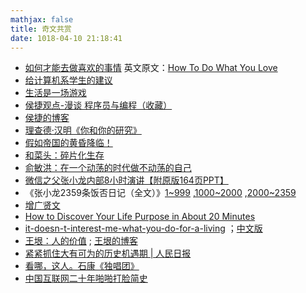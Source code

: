 ```yaml
---
mathjax: false
title: 奇文共赏
date: 1018-04-10 21:18:41
---
```


- [如何才能去做喜欢的事情](http://static.wanglianghome.org/zh_CN/translation/HowToDoWhatYouLove.html)         英文原文：[How To Do What You Love](http://www.paulgraham.com/love.html) 
- [给计算机系学生的建议](http://tombkeeper.blog.163.com/blog/static/177924244200831112737582)  
- [生活是一场游戏](http://www.k0rz3n.com/2017/02/15/%E7%AC%94%E9%9A%8F%E5%BF%83%E5%8A%A8%EF%BC%8C%E8%90%BD%E7%AC%94%E7%94%9F%E8%8A%B1/#%E5%88%86%E4%BA%AB%E4%B8%80%E7%AF%87%E6%88%91%E5%BE%88%E5%96%9C%E6%AC%A2%E7%9A%84%E6%96%87%E7%AB%A0)  
- [侯捷观点-漫谈 程序员与编程（收藏）](http://baimoz.me/148/) 
- [侯捷的博客](https://web.archive.org/web/20090918145141/http://jjhou.csdn.net) 
- [理查德·汉明《你和你的研究》](http://www.ruanyifeng.com/blog/2016/04/you-and-your-research.html) 
- [假如帝国的黄昏降临！](http://zs.meijiexia.com/u_detail.php?id=5818) 
- [和菜头：碎片化生存](https://www.huxiu.com/article/4892/1.html) 
- [俞敏洪：在一个动荡的时代做不动荡的自己](https://baijiahao.baidu.com/s?id=1610022712306662496) 
- [微信之父张小龙内部8小时演讲【附原版164页PPT】](http://www.shichangbu.com/article-25636-1.html) 
- 《张小龙2359条饭否日记（全文）》[1~999](https://zhuanlan.zhihu.com/p/20546860) ,[1000~2000](https://zhuanlan.zhihu.com/p/20546877) ,[2000~2359](https://zhuanlan.zhihu.com/p/20546899) 
- [增广贤文](https://zh.wikisource.org/zh-hans/%E5%A2%9E%E5%BB%A3%E8%B3%A2%E6%96%87) 
- [How to Discover Your Life Purpose in About 20 Minutes](https://github.com/Hermioneyuzijin/material/issues/58) 
- [it-doesn-t-interest-me-what-you-do-for-a-living](https://www.goodreads.com/quotes/9557-it-doesn-t-interest-me-what-you-do-for-a-living) ；[中文版](https://www.zhihu.com/question/39655593/answer/358927290) 
- [王垠：人的价值](http://webcache.googleusercontent.com/search?q=cache:http%3A%2F%2Fwww.yinwang.org%2Fblog-cn%2F2015%2F01%2F29%2Fhuman-value) ; [王垠的博客](http://www.yinwang.org/) 
- [紧紧抓住大有可为的历史机遇期 | 人民日报](http://paper.people.com.cn/rmrb/html/2018-01/15/nw.D110000renmrb_20180115_6-01.htm#) 
- [看哪，这人。石康《独唱团》](http://blog.sina.com.cn/s/blog_6ba6b2db0102ek74.html) 
- [中国互联网二十年啪啪打脸简史](https://zhuanlan.zhihu.com/p/26893001) 
